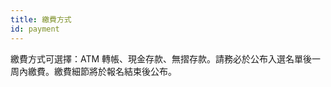 ```yaml
---
title: 繳費方式
id: payment
---
```


<!-- 繳費方式可選擇：ATM 轉帳、現金存款、無摺存款。請務必於公布入選名單後一周內繳費。

- 戶名：蔡奇夆
- 銀行：中華郵政
- 銀行代號：700
- 00610700389246 -->

繳費方式可選擇：ATM 轉帳、現金存款、無摺存款。請務必於公布入選名單後一周內繳費。繳費細節將於報名結束後公布。
